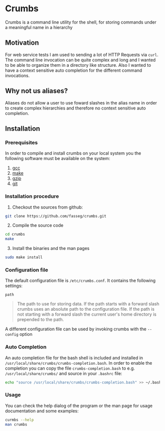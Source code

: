 # Crumbs

Crumbs is a command line utility for the shell, for storing commands under a meaningful name in a hierarchy

## Motivation

For web service tests I am used to sending a lot of HTTP Requests via `curl`. The command line invocation can be quite complex and long and I wanted to be able to organize them in a directory like structure. Also I wanted to have a context sensitive auto completion for the different command invocations.

## Why not us aliases?

Aliases do not allow a user to use foward slashes in the alias name in order to create complex hierarchies and therefore no context sensitive auto completion.

## Installation

### Prerequisites

In order to compile and install crumbs on your local system you the following software must be available on the system:
1. [gcc](https://gcc.gnu.org/)
2. [make](https://www.gnu.org/software/make/)
3. [gzip](https://www.gnu.org/software/gzip/)
4. [git](https://git-scm.com/)

### Installation procedure

1. Checkout the sources from github:
```bash
git clone https://github.com/fasseg/crumbs.git
```
2. Compile the source code
```bash
cd crumbs
make
```
3. Install the binaries and the man pages
```bash
sudo make install
```

### Configuration file

The default configuration file is `/etc/crumbs.conf`. It contains the following settings:

`path`
>The path to use for storing data. If the path starts with a forward slash crumbs uses an absolute path to the configuration file. If the path is not starting with a forward slash the current user's home directory is prepended to the path.

A different configuration file can be used by invoking crumbs with the `--config` option
### Auto Completion

An auto completion file for the bash shell is included and installed in `/usr/local/share/crumbs/crumbs-completion.bash`. In order to enable the completion you can copy the file `crumbs-completion.bash` to e.g. `/usr/local/share/crumbs/` and source in your `.bashrc` file:
```bash
echo "source /usr/local/share/crumbs/crumbs-completion.bash" >> ~/.bashrc

```

### Usage

You can check the help dialog of the program or the man page for usage documentation and some examples:
```bash
curmbs --help 
man crumbs

```


 

